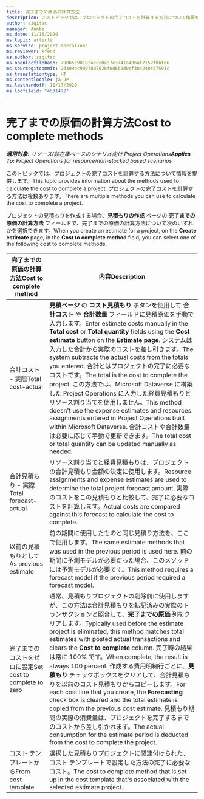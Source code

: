 ```yaml
---
title: 完了までの原価の計算方法
description: このトピックでは、プロジェクトの完了コストを計算する方法について情報を提供します。
author: sigitac
manager: Annbe
ms.date: 11/16/2020
ms.topic: article
ms.service: project-operations
ms.reviewer: kfend
ms.author: sigitac
ms.openlocfilehash: 790b5c98182acdc0a37e3741a40baf7152f0bf66
ms.sourcegitcommit: 2d399bc9d07807626f0d6b2d0cf304240c47591c
ms.translationtype: HT
ms.contentlocale: ja-JP
ms.lasthandoff: 11/17/2020
ms.locfileid: "4531472"
---
```

# <a name="cost-to-complete-methods"></a><span data-ttu-id="9aa99-103">完了までの原価の計算方法</span><span class="sxs-lookup"><span data-stu-id="9aa99-103">Cost to complete methods</span></span>

<span data-ttu-id="9aa99-104">_**適用対象:** リソース/非在庫ベースのシナリオ向け Project Operations_</span><span class="sxs-lookup"><span data-stu-id="9aa99-104">_**Applies To:** Project Operations for resource/non-stocked based scenarios_</span></span>

<span data-ttu-id="9aa99-105">このトピックでは、プロジェクトの完了コストを計算する方法について情報を提供します。</span><span class="sxs-lookup"><span data-stu-id="9aa99-105">This topic provides information about the methods used to calculate the cost to complete a project.</span></span> <span data-ttu-id="9aa99-106">プロジェクトの完了コストを計算する方法は複数あります。</span><span class="sxs-lookup"><span data-stu-id="9aa99-106">There are multiple methods you can use to calculate the cost to complete a project.</span></span> 

<span data-ttu-id="9aa99-107">プロジェクトの見積もりを作成する場合、**見積もりの作成** ページの **完了までの原価の計算方法** フィールドで、完了までの原価の計算方法について次のいずれかを選択できます。</span><span class="sxs-lookup"><span data-stu-id="9aa99-107">When you create an estimate for a project, on the **Create estimate** page, in the **Cost to complete method** field, you can select one of the following cost to complete methods.</span></span>

| <span data-ttu-id="9aa99-108">完了までの原価の計算方法</span><span class="sxs-lookup"><span data-stu-id="9aa99-108">Cost to complete method</span></span>    | <span data-ttu-id="9aa99-109">内容</span><span class="sxs-lookup"><span data-stu-id="9aa99-109">Description</span></span>                                                                                                                                                                                                                                                                                                                                                                                                                                                                                        |
|------------------------------|----------------------------------------------------------------------------------------------------------------------------------------------------------------------------------------------------------------------------------------------------------------------------------------------------------------------------------------------------------------------------------------------------------------------------------------------------------------------------------------------------|
| <span data-ttu-id="9aa99-110">合計コスト - 実際</span><span class="sxs-lookup"><span data-stu-id="9aa99-110">Total cost-actual</span></span>            | <span data-ttu-id="9aa99-111">**見積ページ** の **コスト見積もり** ボタンを使用して **合計コスト** や **合計数量** フィールドに見積原価を手動で入力します。</span><span class="sxs-lookup"><span data-stu-id="9aa99-111">Enter estimate costs manually in the **Total cost** or **Total quantity** fields using the **Cost estimate** button on the **Estimate page**.</span></span> <span data-ttu-id="9aa99-112">システムは入力した合計から実際のコストを差し引きます。</span><span class="sxs-lookup"><span data-stu-id="9aa99-112">The system subtracts the actual costs from the totals you entered.</span></span> <span data-ttu-id="9aa99-113">合計とはプロジェクトの完了に必要なコストです。</span><span class="sxs-lookup"><span data-stu-id="9aa99-113">The total is the cost to complete the project.</span></span> <span data-ttu-id="9aa99-114">この方法では、Microsoft Dataverse に構築した Project Operations に入力した経費見積もりとリソース割り当てを使用しません。</span><span class="sxs-lookup"><span data-stu-id="9aa99-114">This method doesn't use the expense estimates and resources assignments entered in Project Operations built within Microsoft Dataverse.</span></span> <span data-ttu-id="9aa99-115">合計コストや合計数量は必要に応じて手動で更新できます。</span><span class="sxs-lookup"><span data-stu-id="9aa99-115">The total cost or total quantity can be updated manually as needed.</span></span>  |
| <span data-ttu-id="9aa99-116">合計見積もり - 実際</span><span class="sxs-lookup"><span data-stu-id="9aa99-116">Total forecast-actual</span></span>        | <span data-ttu-id="9aa99-117">リソース割り当てと経費見積もりは、プロジェクトの合計見積もり金額の決定に使用します。</span><span class="sxs-lookup"><span data-stu-id="9aa99-117">Resource assignments and expense estimates are used to determine the total project forecast amount.</span></span> <span data-ttu-id="9aa99-118">実際のコストをこの見積もりと比較して、完了に必要なコストを計算します。</span><span class="sxs-lookup"><span data-stu-id="9aa99-118">Actual costs are compared against this forecast to calculate the cost to complete.</span></span>                                                                                                                                                                                                                                                                          |
| <span data-ttu-id="9aa99-119">以前の見積もりとして</span><span class="sxs-lookup"><span data-stu-id="9aa99-119">As previous estimate</span></span>         | <span data-ttu-id="9aa99-120">前の期間に使用したものと同じ見積り方法を、ここで使用します。</span><span class="sxs-lookup"><span data-stu-id="9aa99-120">The same estimate methods that was used in the previous period is used here.</span></span> <span data-ttu-id="9aa99-121">前の期間に予測モデルが必要だった場合、このメソッドには予測モデルが必要です。</span><span class="sxs-lookup"><span data-stu-id="9aa99-121">This method requires a forecast model if the previous period required a forecast model.</span></span>                                                                                                                                                                                                                                                                                                                           |
| <span data-ttu-id="9aa99-122">完了までのコストをゼロに設定</span><span class="sxs-lookup"><span data-stu-id="9aa99-122">Set cost to complete to zero</span></span> | <span data-ttu-id="9aa99-123">通常、見積もりプロジェクトの削除前に使用しますが、この方法は合計見積もりを転記済みの実際のトランザクションと照合して、**完了までの原価** 列をクリアします。</span><span class="sxs-lookup"><span data-stu-id="9aa99-123">Typically used before the estimate project is eliminated, this method matches total estimates with posted actual transactions and clears the **Cost to complete** column.</span></span> <span data-ttu-id="9aa99-124">完了時の結果は常に 100% です。</span><span class="sxs-lookup"><span data-stu-id="9aa99-124">When complete, the result is always 100 percent.</span></span> <span data-ttu-id="9aa99-125">作成する費用明細行ごとに、**見積もり** チェックボックスをクリアして、合計見積もりを以前のコスト見積もりからコピーします。</span><span class="sxs-lookup"><span data-stu-id="9aa99-125">For each cost line that you create, the **Forecasting** check box is cleared and the total estimate is copied from the previous cost estimate.</span></span> <span data-ttu-id="9aa99-126">見積もり期間の実際の消費量は、プロジェクトを完了するまでのコストから差し引かれます。</span><span class="sxs-lookup"><span data-stu-id="9aa99-126">The actual consumption for the estimate period is deducted from the cost to complete the project.</span></span>              |
| <span data-ttu-id="9aa99-127">コスト テンプレートから</span><span class="sxs-lookup"><span data-stu-id="9aa99-127">From cost template</span></span>           | <span data-ttu-id="9aa99-128">選択した見積もりプロジェクトに関連付けられた、コスト テンプレートで設定した方法の完了に必要なコスト。</span><span class="sxs-lookup"><span data-stu-id="9aa99-128">The cost to complete method that is set up in the cost template that's associated with the selected estimate project.</span></span>                                                                                                                                                                                                                                                                                                                                                                          |
